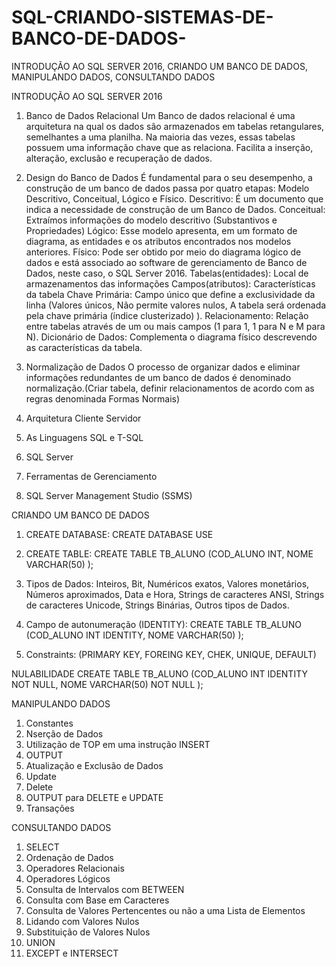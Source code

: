 # SQL-CRIANDO-SISTEMAS-DE-BANCO-DE-DADOS-
INTRODUÇÃO AO SQL SERVER 2016, CRIANDO UM BANCO DE DADOS, MANIPULANDO DADOS, CONSULTANDO DADOS

INTRODUÇÃO AO SQL SERVER 2016

1.	Banco de Dados Relacional
Um Banco de dados relacional é uma arquitetura na qual os dados são armazenados em tabelas retangulares, semelhantes a uma planilha. Na maioria das vezes, essas tabelas possuem uma informação chave que as relaciona.
Facilita a inserção, alteração, exclusão e recuperação de dados.

2.	Design do Banco de Dados
É fundamental para o seu desempenho, a construção de um banco de dados passa por quatro etapas: Modelo Descritivo, Conceitual, Lógico e Físico.
Descritivo: É um documento que indica a necessidade de construção de um Banco de Dados.
Conceitual: Extraímos informações do modelo descritivo (Substantivos e Propriedades)
Lógico: Esse modelo apresenta, em um formato de diagrama, as entidades e os atributos encontrados nos modelos anteriores.
Físico: Pode ser obtido por meio do diagrama lógico de dados e está associado ao software de gerenciamento de Banco de Dados, neste caso, o SQL Server 2016.
Tabelas(entidades): Local de armazenamentos das informações
Campos(atributos): Características da tabela
Chave Primária: Campo único que define a exclusividade da linha (Valores únicos, Não permite valores nulos, A tabela será ordenada pela chave primária (índice clusterizado) ).
Relacionamento: Relação entre tabelas através de um ou mais campos (1 para 1, 1 para N e M para N).
Dicionário de Dados: Complementa o diagrama físico descrevendo as características da tabela.

3.	Normalização de Dados
O processo de organizar dados e eliminar informações redundantes de um banco de dados é denominado normalização.(Criar tabela, definir relacionamentos de acordo com as regras denominada Formas Normais)

4.	Arquitetura Cliente Servidor

5.	As Linguagens SQL e T-SQL

6.	SQL Server

7.	Ferramentas de Gerenciamento

8.	SQL Server Management Studio (SSMS)

CRIANDO UM BANCO DE DADOS

1.	CREATE DATABASE: CREATE DATABASE <nome do banco de dados>
USE <nome do banco de dados>
2.	CREATE TABLE: 
CREATE TABLE TB_ALUNO
(COD_ALUNO 		INT,
NOME 			VARCHAR(50)
);
3.	Tipos de Dados: Inteiros, Bit, Numéricos exatos, Valores monetários, Números aproximados, Data e Hora, Strings de caracteres ANSI, Strings de caracteres Unicode, Strings Binárias, Outros tipos de Dados.
4.	Campo de autonumeração (IDENTITY): 
CREATE TABLE TB_ALUNO
(COD_ALUNO 		INT IDENTITY,
NOME 			VARCHAR(50)
);

5.	Constraints: (PRIMARY KEY, FOREING KEY, CHEK, UNIQUE, DEFAULT)

NULABILIDADE
CREATE TABLE TB_ALUNO
(COD_ALUNO 		INT	 IDENTITY 	NOT NULL,
NOME 			VARCHAR(50)	NOT NULL
);

MANIPULANDO DADOS

1.	Constantes
2.	Nserção de Dados
3.	Utilização de TOP em uma instrução INSERT
4.	OUTPUT
5.	Atualização e Exclusão de Dados
6.	Update
7.	Delete
8.	OUTPUT para DELETE e UPDATE
9.	Transações

CONSULTANDO DADOS

1.	SELECT
2.	Ordenação de Dados
3.	Operadores Relacionais
4.	Operadores Lógicos
5.	Consulta de Intervalos com BETWEEN
6.	Consulta com Base em Caracteres
7.	Consulta de Valores Pertencentes ou não a uma Lista de Elementos
8.	Lidando com Valores Nulos
9.	Substituição de Valores Nulos
10.	UNION
11.	EXCEPT e INTERSECT
